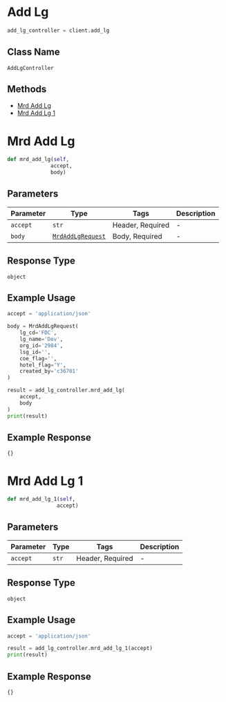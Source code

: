 # Add Lg

```python
add_lg_controller = client.add_lg
```

## Class Name

`AddLgController`

## Methods

* [Mrd Add Lg](../../doc/controllers/add-lg.md#mrd-add-lg)
* [Mrd Add Lg 1](../../doc/controllers/add-lg.md#mrd-add-lg-1)


# Mrd Add Lg

```python
def mrd_add_lg(self,
              accept,
              body)
```

## Parameters

| Parameter | Type | Tags | Description |
|  --- | --- | --- | --- |
| `accept` | `str` | Header, Required | - |
| `body` | [`MrdAddLgRequest`](../../doc/models/mrd-add-lg-request.md) | Body, Required | - |

## Response Type

`object`

## Example Usage

```python
accept = 'application/json'

body = MrdAddLgRequest(
    lg_cd='FDC',
    lg_name='Dev',
    org_id='2984',
    lsg_id='',
    coe_flag='',
    hotel_flag='Y',
    created_by='c36701'
)

result = add_lg_controller.mrd_add_lg(
    accept,
    body
)
print(result)
```

## Example Response

```
{}
```


# Mrd Add Lg 1

```python
def mrd_add_lg_1(self,
                accept)
```

## Parameters

| Parameter | Type | Tags | Description |
|  --- | --- | --- | --- |
| `accept` | `str` | Header, Required | - |

## Response Type

`object`

## Example Usage

```python
accept = 'application/json'

result = add_lg_controller.mrd_add_lg_1(accept)
print(result)
```

## Example Response

```
{}
```

